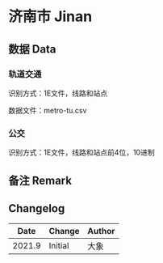 # 济南市 Jinan

## 数据 Data

### 轨道交通

识别方式：1E文件，线路和站点

数据文件：metro-tu.csv

### 公交

识别方式：1E文件，线路和站点前4位，10进制

## 备注 Remark


## Changelog

Date | Change | Author
-----|--------|-------
2021.9 | Initial | 大象
